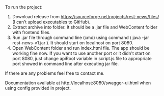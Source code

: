 To run the project:

1. Download release from https://sourceforge.net/projects/rest-news/files/ (I can't upload executables to GitHub).
2. Extract archive into folder. It should be a .jar file and WebContent folder with frontend files.
3. Run .jar file through command line (cmd) using command (  java -jar rest-news-v1.jar  ). It should start on localhost on port 8080. 
4. Open WebContent folder and run index.html file. The app should be working fine now. If you want to use another port or it didn't start on port 8080, just change apiRoot variable in script.js file to appropriate port showed in command line after executing jar file.

If there are any problems feel free to contact me.

Documentation available at http://localhost:8080/swagger-ui.html when using config provided in project.
